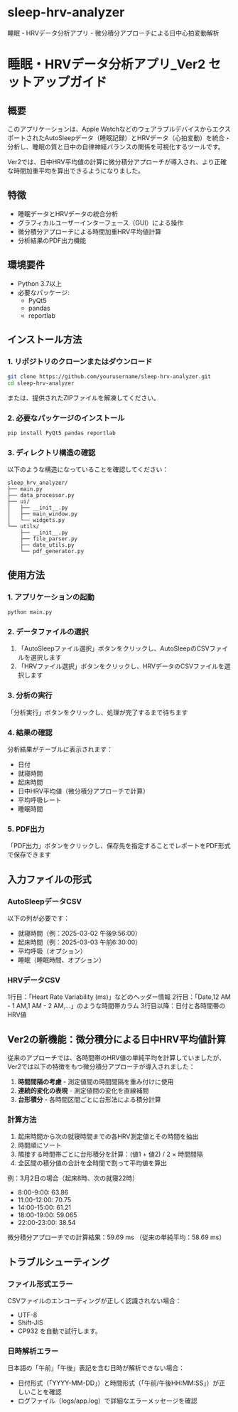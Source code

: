 # sleep-hrv-analyzer
睡眠・HRVデータ分析アプリ - 微分積分アプローチによる日中心拍変動解析
# 睡眠・HRVデータ分析アプリ_Ver2 セットアップガイド

## 概要

このアプリケーションは、Apple WatchなどのウェアラブルデバイスからエクスポートされたAutoSleepデータ（睡眠記録）とHRVデータ（心拍変動）を統合・分析し、睡眠の質と日中の自律神経バランスの関係を可視化するツールです。

Ver2では、日中HRV平均値の計算に微分積分アプローチが導入され、より正確な時間加重平均を算出できるようになりました。

## 特徴

- 睡眠データとHRVデータの統合分析
- グラフィカルユーザーインターフェース（GUI）による操作
- 微分積分アプローチによる時間加重HRV平均値計算
- 分析結果のPDF出力機能

## 環境要件

- Python 3.7以上
- 必要なパッケージ:
  - PyQt5
  - pandas
  - reportlab

## インストール方法

### 1. リポジトリのクローンまたはダウンロード

```bash
git clone https://github.com/yourusername/sleep-hrv-analyzer.git
cd sleep-hrv-analyzer
```

または、提供されたZIPファイルを解凍してください。

### 2. 必要なパッケージのインストール

```bash
pip install PyQt5 pandas reportlab
```

### 3. ディレクトリ構造の確認

以下のような構造になっていることを確認してください：

```
sleep_hrv_analyzer/
├── main.py
├── data_processor.py
├── ui/
│   ├── __init__.py
│   ├── main_window.py
│   └── widgets.py
└── utils/
    ├── __init__.py
    ├── file_parser.py
    ├── date_utils.py
    └── pdf_generator.py
```

## 使用方法

### 1. アプリケーションの起動

```bash
python main.py
```

### 2. データファイルの選択

1. 「AutoSleepファイル選択」ボタンをクリックし、AutoSleepのCSVファイルを選択します
2. 「HRVファイル選択」ボタンをクリックし、HRVデータのCSVファイルを選択します

### 3. 分析の実行

「分析実行」ボタンをクリックし、処理が完了するまで待ちます

### 4. 結果の確認

分析結果がテーブルに表示されます：
- 日付
- 就寝時間
- 起床時間
- 日中HRV平均値（微分積分アプローチで計算）
- 平均呼吸レート
- 睡眠時間

### 5. PDF出力

「PDF出力」ボタンをクリックし、保存先を指定することでレポートをPDF形式で保存できます

## 入力ファイルの形式

### AutoSleepデータCSV

以下の列が必要です：
- 就寝時間（例：2025-03-02 午後9:56:00）
- 起床時間（例：2025-03-03 午前6:30:00）
- 平均呼吸（オプション）
- 睡眠（睡眠時間、オプション）

### HRVデータCSV

1行目：「Heart Rate Variability (ms)」などのヘッダー情報
2行目：「Date,12 AM - 1 AM,1 AM - 2 AM,...」のような時間帯カラム
3行目以降：日付と各時間帯のHRV値

## Ver2の新機能：微分積分による日中HRV平均値計算

従来のアプローチでは、各時間帯のHRV値の単純平均を計算していましたが、Ver2では以下の特徴をもつ微分積分アプローチが導入されました：

1. **時間間隔の考慮** - 測定値間の時間間隔を重み付けに使用
2. **連続的変化の表現** - 測定値間の変化を直線補間
3. **台形積分** - 各時間区間ごとに台形法による積分計算

### 計算方法

1. 起床時間から次の就寝時間までの各HRV測定値とその時間を抽出
2. 時間順にソート
3. 隣接する時間帯ごとに台形積分を計算：(値1 + 値2) / 2 × 時間間隔
4. 全区間の積分値の合計を全時間で割って平均値を算出

例：3月2日の場合（起床8時、次の就寝22時）
- 8:00-9:00: 63.86
- 11:00-12:00: 70.75
- 14:00-15:00: 61.21
- 18:00-19:00: 59.065
- 22:00-23:00: 38.54

微分積分アプローチでの計算結果：59.69 ms
（従来の単純平均：58.69 ms）

## トラブルシューティング

### ファイル形式エラー

CSVファイルのエンコーディングが正しく認識されない場合：
- UTF-8
- Shift-JIS
- CP932
を自動で試行します。

### 日時解析エラー

日本語の「午前」「午後」表記を含む日時が解析できない場合：
- 日付形式（「YYYY-MM-DD」）と時間形式（「午前/午後HH:MM:SS」）が正しいことを確認
- ログファイル（logs/app.log）で詳細なエラーメッセージを確認

